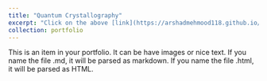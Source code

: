 ```yaml
---
title: "Quantum Crystallography"
excerpt: "Click on the above [link](https://arshadmehmood118.github.io/portfolio/portfolio-4/) to read about it. <br/><br/><img src='/images/Ultrafast.png'>"
collection: portfolio
---
```


This is an item in your portfolio. It can be have images or nice text. If you name the file .md, it will be parsed as markdown. If you name the file .html, it will be parsed as HTML.
